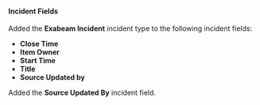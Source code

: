 
#### Incident Fields
Added the **Exabeam Incident** incident type to the following incident fields:
- **Close Time**
- **Item Owner**
- **Start Time**
- **Title**
- **Source Updated by**

Added the **Source Updated By** incident field.